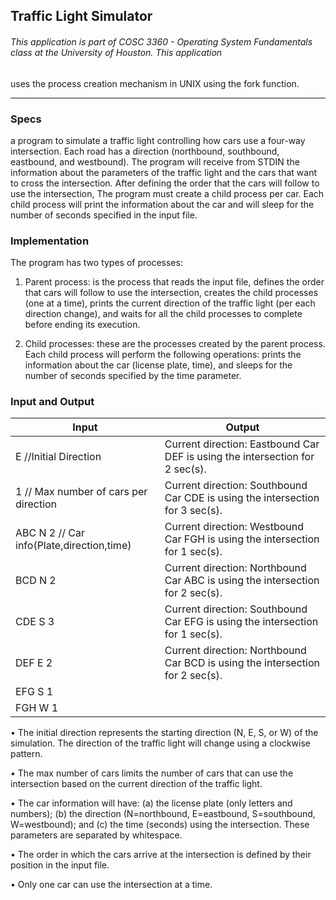 ## Traffic Light Simulator
#### 
###### This application is part of COSC 3360 - Operating System Fundamentals class at the University of Houston. This application 
uses the process creation mechanism in UNIX using the fork function.

- - - -

### Specs ###
a program to simulate a traffic light controlling how cars use a four-way intersection. Each road has a direction (northbound, southbound, eastbound, and westbound).
The program will receive from STDIN the information about the parameters of the traffic light and the cars that want to cross the intersection. After defining the order that the cars will
follow to use the intersection, The program must create a child process per car. Each child process will print the information about the car and will sleep for the number of seconds specified in the input file.

### Implementation ###

The program has two types of processes:
1. Parent process: is the process that reads the input file, defines the order that cars will follow to use the intersection, creates the child processes (one at a time), prints the current direction of the traffic light
(per each direction change), and waits for all the child processes to complete before ending its execution.

2. Child processes: these are the processes created by
the parent process. Each child process will perform
the following operations: prints the information about
the car (license plate, time), and sleeps for the
number of seconds specified by the time parameter.

### Input and Output ###

Input                                      |  Output
-------------                              |  -------------
E  //Initial Direction                     | Current direction: Eastbound  Car DEF is using the intersection for 2 sec(s).
1  // Max number of cars per direction     | Current direction: Southbound Car CDE is using the intersection for 3 sec(s).
ABC N 2 // Car info(Plate,direction,time)  | Current direction: Westbound  Car FGH is using the intersection for 1 sec(s).
BCD N 2                                    | Current direction: Northbound Car ABC is using the intersection for 2 sec(s).
CDE S 3                                    | Current direction: Southbound Car EFG is using the intersection for 1 sec(s).
DEF E 2                                    | Current direction: Northbound Car BCD is using the intersection for 2 sec(s).
EFG S 1                                    |
FGH W 1                                    |

• The initial direction represents the starting direction (N, E, S, or W) of the simulation. The direction of the traffic light will change using a clockwise pattern.

• The max number of cars limits the number of cars that can use the intersection based on the current direction of the traffic light.

• The car information will have: (a) the license plate (only letters and numbers); (b) the direction (N=northbound, E=eastbound, S=southbound, W=westbound); and (c) the time (seconds) using the intersection. These parameters are separated by
whitespace.

• The order in which the cars arrive at the intersection is defined by their position in the input file.

• Only one car can use the intersection at a time.

